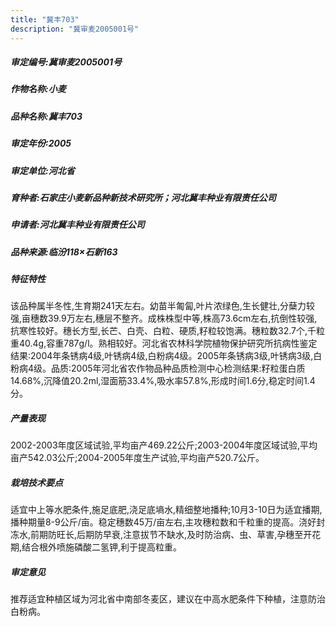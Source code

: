 ```yaml
---
title: "冀丰703"
description: "冀审麦2005001号"
---
```

##### 审定编号:冀审麦2005001号

##### 作物名称:小麦

##### 品种名称:冀丰703

##### 审定年份:2005

##### 审定单位:河北省

##### 育种者:石家庄小麦新品种新技术研究所；河北冀丰种业有限责任公司

##### 申请者:河北冀丰种业有限责任公司

##### 品种来源:临汾118×石新163

##### 特征特性
该品种属半冬性,生育期241天左右。幼苗半匍匐,叶片浓绿色,生长健壮,分蘖力较强,亩穗数39.9万左右,穗层不整齐。成株株型中等,株高73.6cm左右,抗倒性较强,抗寒性较好。穗长方型,长芒、白壳、白粒、硬质,籽粒较饱满。穗粒数32.7个,千粒重40.4g,容重787g/l。熟相较好。河北省农林科学院植物保护研究所抗病性鉴定结果:2004年条锈病4级,叶锈病4级,白粉病4级。2005年条锈病3级,叶锈病3级,白粉病4级。品质:2005年河北省农作物品种品质检测中心检测结果:籽粒蛋白质14.68%,沉降值20.2ml,湿面筋33.4%,吸水率57.8%,形成时间1.6分,稳定时间1.4分。

##### 产量表现
2002-2003年度区域试验,平均亩产469.22公斤;2003-2004年度区域试验,平均亩产542.03公斤;2004-2005年度生产试验,平均亩产520.7公斤。

##### 栽培技术要点
适宜中上等水肥条件,施足底肥,浇足底墒水,精细整地播种;10月3-10日为适宜播期,播种期量8-9公斤/亩。稳定穗数45万/亩左右,主攻穗粒数和千粒重的提高。浇好封冻水,前期防旺长,后期防早衰,注意拔节不缺水,及时防治病、虫、草害,孕穗至开花期,结合根外喷施磷酸二氢钾,利于提高粒重。

##### 审定意见
推荐适宜种植区域为河北省中南部冬麦区，建议在中高水肥条件下种植，注意防治白粉病。
